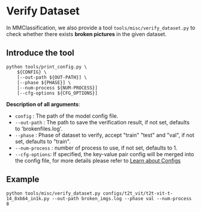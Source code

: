 # Verify Dataset

In MMClassification, we also provide a tool `tools/misc/verify_dataset.py` to check whether there exists **broken pictures** in the given dataset.

## Introduce the tool

```shell
python tools/print_config.py \
    ${CONFIG} \
    [--out-path ${OUT-PATH}] \
    [--phase ${PHASE}] \
    [--num-process ${NUM-PROCESS}]
    [--cfg-options ${CFG_OPTIONS}]
```

**Description of all arguments**:

- `config` : The path of the model config file.
- `--out-path` : The path to save the verification result, if not set, defaults to 'brokenfiles.log'.
- `--phase` :  Phase of dataset to verify, accept "train" "test" and "val", if not set, defaults to "train".
- `--num-process` : number of process to use, if not set, defaults to 1.
- `--cfg-options`: If specified, the key-value pair config will be merged into the config file, for more details please refer to [Learn about Configs](../user_guides/config.md)

## Example

```shell
python tools/misc/verify_dataset.py configs/t2t_vit/t2t-vit-t-14_8xb64_in1k.py --out-path broken_imgs.log --phase val --num-process 8
```
